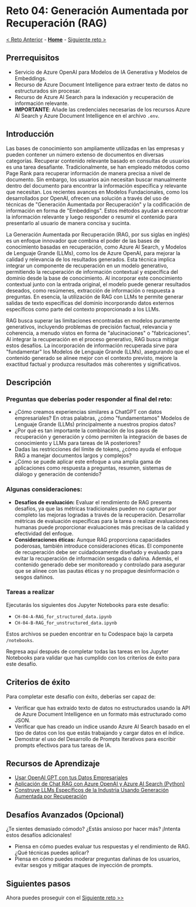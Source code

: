 # Reto 04: Generación Aumentada por Recuperación (RAG) 

[< Reto Anterior](./Challenge-03.md) - **[Home](../README.md)** - [Siguiente reto >](./Challenge-05.md)

## Prerrequisitos

- Servicio de Azure OpenAI para Modelos de IA Generativa y Modelos de Embeddings.
- Recurso de Azure Document Intelligence para extraer texto de datos no estructurados sin procesar.
- Recurso de Azure AI Search para la indexación y recuperación de información relevante.
- **IMPORTANTE**: Añade las credenciales necesarias de los recursos Azure AI Search y Azure Document Intelligence en el archivo `.env`.

## Introducción

Las bases de conocimiento son ampliamente utilizadas en las empresas y pueden contener un número extenso de documentos en diversas categorías. Recuperar contenido relevante basado en consultas de usuarios es una tarea desafiante. Tradicionalmente, se han empleado métodos como Page Rank para recuperar información de manera precisa a nivel de documento. Sin embargo, los usuarios aún necesitan buscar manualmente dentro del documento para encontrar la información específica y relevante que necesitan. Los recientes avances en Modelos Fundacionales, como los desarrollados por OpenAI, ofrecen una solución a través del uso de técnicas de "Generación Aumentada por Recuperación" y la codificación de información en forma de "Embeddings". Estos métodos ayudan a encontrar la información relevante y luego responder o resumir el contenido para presentarlo al usuario de manera concisa y sucinta.

La Generación Aumentada por Recuperación (RAG, por sus siglas en inglés) es un enfoque innovador que combina el poder de las bases de conocimiento basadas en recuperación, como Azure AI Search, y Modelos de Lenguaje Grande (LLMs), como los de Azure OpenAI, para mejorar la calidad y relevancia de los resultados generados. Esta técnica implica integrar un componente de recuperación en un modelo generativo, permitiendo la recuperación de información contextual y específica del dominio desde la base de conocimiento. Al incorporar este conocimiento contextual junto con la entrada original, el modelo puede generar resultados deseados, como resúmenes, extracción de información o respuesta a preguntas. En esencia, la utilización de RAG con LLMs te permite generar salidas de texto específicas del dominio incorporando datos externos específicos como parte del contexto proporcionado a los LLMs.

RAG busca superar las limitaciones encontradas en modelos puramente generativos, incluyendo problemas de precisión factual, relevancia y coherencia, a menudo vistos en forma de "alucinaciones" o "fabricaciones". Al integrar la recuperación en el proceso generativo, RAG busca mitigar estos desafíos. La incorporación de información recuperada sirve para "fundamentar" los Modelos de Lenguaje Grande (LLMs), asegurando que el contenido generado se alinee mejor con el contexto previsto, mejore la exactitud factual y produzca resultados más coherentes y significativos.

## Descripción

### Preguntas que deberías poder responder al final del reto:

- ¿Cómo creamos experiencias similares a ChatGPT con datos empresariales? En otras palabras, ¿cómo "fundamentamos" Modelos de Lenguaje Grande (LLMs) principalmente a nuestros propios datos?
- ¿Por qué es tan importante la combinación de los pasos de recuperación y generación y cómo permiten la integración de bases de conocimiento y LLMs para tareas de IA posteriores?
- Dadas las restricciones del límite de tokens, ¿cómo ayuda el enfoque RAG a manejar documentos largos y complejos?
- ¿Cómo se puede aplicar este enfoque a una amplia gama de aplicaciones como respuesta a preguntas, resumen, sistemas de diálogo y generación de contenido?

### Algunas consideraciones:

- **Desafíos de evaluación:** Evaluar el rendimiento de RAG presenta desafíos, ya que las métricas tradicionales pueden no capturar por completo las mejoras logradas a través de la recuperación. Desarrollar métricas de evaluación específicas para la tarea o realizar evaluaciones humanas puede proporcionar evaluaciones más precisas de la calidad y efectividad del enfoque.
- **Consideraciones éticas:** Aunque RAG proporciona capacidades poderosas, también introduce consideraciones éticas. El componente de recuperación debe ser cuidadosamente diseñado y evaluado para evitar la recuperación de información sesgada o dañina. Además, el contenido generado debe ser monitoreado y controlado para asegurar que se alinee con las pautas éticas y no propague desinformación o sesgos dañinos.

### Tareas a realizar
Ejecutarás los siguientes dos Jupyter Notebooks para este desafío:

- `CH-04-A-RAG_for_structured_data.ipynb`
- `CH-04-B-RAG_for_unstructured_data.ipynb`

Estos archivos se pueden encontrar en tu Codespace bajo la carpeta `/notebooks`.

Regresa aquí después de completar todas las tareas en los Jupyter Notebooks para validar que has cumplido con los criterios de éxito para este desafío.

## Criterios de éxito

Para completar este desafío con éxito, deberías ser capaz de:
- Verificar que has extraído texto de datos no estructurados usando la API de Azure Document Intelligence en un formato más estructurado como JSON.
- Verificar que has creado un índice usando Azure AI Search basado en el tipo de datos con los que estás trabajando y cargar datos en el índice.
- Demostrar el uso del Desarrollo de Prompts Iterativos para escribir prompts efectivos para tus tareas de IA.

## Recursos de Aprendizaje

- [Usar OpenAI GPT con tus Datos Empresariales](https://techcommunity.microsoft.com/t5/startups-at-microsoft/use-openai-gpt-with-your-enterprise-data/ba-p/3817141)
- [Aplicación de Chat RAG con Azure OpenAI y Azure AI Search (Python)](https://github.com/Azure-Samples/azure-search-openai-demo)
- [Construye LLMs Específicos de la Industria Usando Generación Aumentada por Recuperación](https://towardsdatascience.com/build-industry-specific-llms-using-retrieval-augmented-generation-af9e98bb6f68)

## Desafíos Avanzados (Opcional)

¿Te sientes demasiado cómodo? ¿Estás ansioso por hacer más? ¡Intenta estos desafíos adicionales!

- Piensa en cómo puedes evaluar tus respuestas y el rendimiento de RAG. ¿Qué técnicas puedes aplicar?
- Piensa en cómo puedes moderar preguntas dañinas de los usuarios, evitar sesgos y mitigar ataques de inyección de prompts.

## Siguientes pasos
Ahora puedes proseguir con el [Siguiente reto >>](./Challenge-05.md)